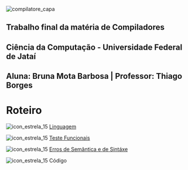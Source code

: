 

![compilatore_capa](https://user-images.githubusercontent.com/66503956/205915405-d04d6687-cabd-445c-939d-5028de10da8c.png)

## Trabalho final da matéria de Compiladores
## Ciência da Computação - Universidade Federal de Jataí
## Aluna: Bruna Mota Barbosa | Professor: Thiago Borges

# Roteiro

![icon_estrela_15](https://user-images.githubusercontent.com/66503956/205921012-ff5c5fd4-9412-4d64-9bfb-30bc3d412f0b.png) [Linguagem](linguagens.md)

![icon_estrela_15](https://user-images.githubusercontent.com/66503956/205921012-ff5c5fd4-9412-4d64-9bfb-30bc3d412f0b.png) [Teste Funcionais](testesFuncionais.md)

![icon_estrela_15](https://user-images.githubusercontent.com/66503956/205921012-ff5c5fd4-9412-4d64-9bfb-30bc3d412f0b.png) [Erros de Semântica e de Sintáxe](errosDetectaveis.md)

![icon_estrela_15](https://user-images.githubusercontent.com/66503956/205921012-ff5c5fd4-9412-4d64-9bfb-30bc3d412f0b.png) Código

